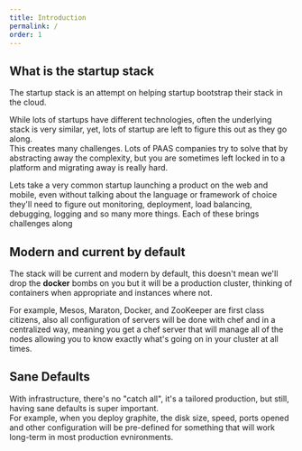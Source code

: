 ```yaml
---
title: Introduction
permalink: /
order: 1
---
```


## What is the startup stack

The startup stack is an attempt on helping startup bootstrap their stack in
the cloud.

While lots of startups have different technologies, often the underlying stack
is very similar, yet, lots of startup are left to figure this out as they go
along.  
This creates many challenges. Lots of PAAS companies try to solve that by
abstracting away the complexity, but you are sometimes left locked in to a
platform and migrating away is really hard.

Lets take a very common startup launching a product on the web and mobile, even
without talking about the language or framework of choice they'll need to
figure out monitoring, deployment, load balancing, debugging, logging and so
many more things. Each of these brings challenges along

## Modern and current by default

The stack will be current and modern by default, this doesn't mean we'll drop the **docker** bombs on you but it will be a production cluster, thinking of containers when appropriate and instances where not.

For example, Mesos, Maraton, Docker, and ZooKeeper are first class citizens, also all configuration of servers will be done with chef and in a centralized way, meaning you get a chef server that will manage all of the nodes allowing you to know exactly what's going on in your cluster at all times.

## Sane Defaults

With infrastructure, there's no "catch all", it's a tailored production, but still, having sane defaults is super important.  
For example, when you deploy graphite, the disk size, speed, ports opened and other configuration will be pre-defined for something that will work long-term in most production evnironments.
